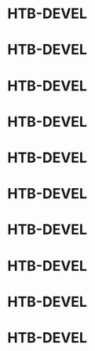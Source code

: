 # HTB-DEVEL
# HTB-DEVEL
# HTB-DEVEL
# HTB-DEVEL
# HTB-DEVEL
# HTB-DEVEL
# HTB-DEVEL
# HTB-DEVEL
# HTB-DEVEL
# HTB-DEVEL
